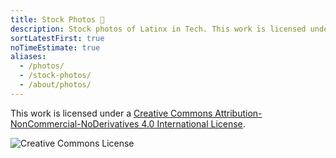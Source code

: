 ```yaml
---
title: Stock Photos 📸
description: Stock photos of Latinx in Tech. This work is licensed under CC BY-NC-ND 4.0.
sortLatestFirst: true
noTimeEstimate: true
aliases:
  - /photos/
  - /stock-photos/
  - /about/photos/
---
```


This work is licensed under a <a rel="license" href="https://creativecommons.org/licenses/by-nc-nd/4.0/">Creative Commons Attribution-NonCommercial-NoDerivatives 4.0 International License</a>.

<img alt="Creative Commons License" style="border-width:0" src="https://i.creativecommons.org/l/by-nc-nd/4.0/88x31.png" />
